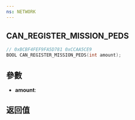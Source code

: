 ```yaml
---
ns: NETWORK
---
```

## CAN_REGISTER_MISSION_PEDS

```c
// 0xBCBF4FEF9FA5D781 0xCCAA5CE9
BOOL CAN_REGISTER_MISSION_PEDS(int amount);
```


## 參數
* **amount**: 

## 返回值
